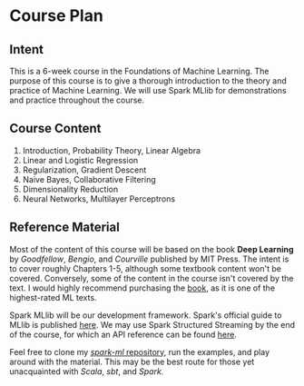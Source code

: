Course Plan
===========

Intent
------
This is a 6-week course in the Foundations of Machine Learning. The purpose of this course is to give a thorough introduction to the theory and practice of Machine Learning. We will use Spark MLlib for demonstrations and practice throughout the course.

Course Content
---------------------------------
1. Introduction, Probability Theory, Linear Algebra
2. Linear and Logistic Regression
3. Regularization, Gradient Descent
4. Naive Bayes, Collaborative Filtering
5. Dimensionality Reduction
6. Neural Networks, Multilayer Perceptrons

Reference Material
---------
Most of the content of this course will be based on the book **Deep Learning** by *Goodfellow*, *Bengio*, and *Courville* published by MIT Press. The intent is to cover roughly Chapters 1-5, although some textbook content won't be covered. Conversely, some of the content in the course isn't covered by the text. I would highly recommend purchasing the [book](https://www.amazon.com/Deep-Learning-Adaptive-Computation-Machine/dp/0262035618/), as it is one of the highest-rated ML texts.

Spark MLlib will be our development framework. Spark's official guide to MLlib is published [here](https://spark.apache.org/docs/latest/ml-guide.html). We may use Spark Structured Streaming by the end of the course, for which an API reference can be found [here](http://spark.apache.org/docs/latest/structured-streaming-programming-guide.html).

Feel free to clone my [*spark-ml* repository](https://github.com/phuriku/spark-ml), run the examples, and play around with the material. This may be the best route for those yet unacquainted with *Scala*, *sbt*, and *Spark*.
